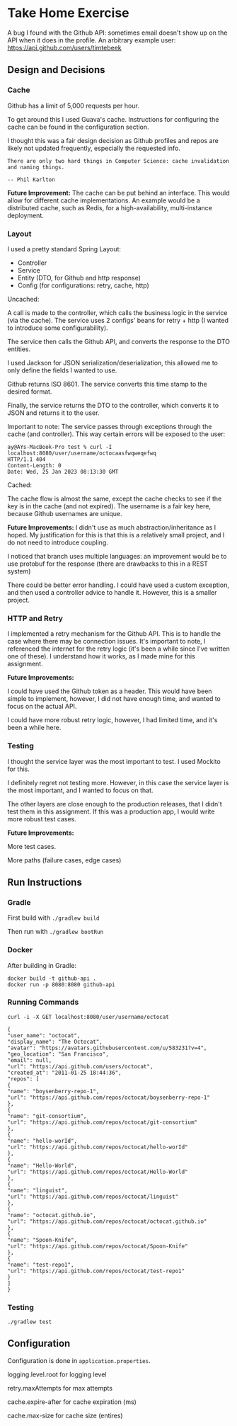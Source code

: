 # Take Home Exercise 

A bug I found with the Github API: sometimes email doesn't show up on the API when it does in the profile. An arbitrary example user: https://api.github.com/users/timtebeek 

## Design and Decisions 

### Cache 

Github has a limit of 5,000 requests per hour. 

To get around this I used Guava's cache. Instructions for configuring the cache can be found in the configuration section.

I thought this was a fair design decision as Github profiles and repos are likely not updated frequently, especially the requested info. 

    There are only two hard things in Computer Science: cache invalidation and naming things.

    -- Phil Karlton

**Future Improvement:** The cache can be put behind an interface. This would allow for different cache implementations.
An example would be a distributed cache, such as Redis, for a high-availability, multi-instance deployment.

### Layout

I used a pretty standard Spring Layout: 

 * Controller
 * Service
 * Entity (DTO, for Github and http response)
 * Config (for configurations: retry, cache, http)

Uncached: 

A call is made to the controller, which calls the business logic in the service (via the cache). 
The service uses 2 configs' beans for retry + http (I wanted to introduce some configurability).

The service then calls the Github API, and converts the response to the DTO entities. 

I used Jackson for JSON serialization/deserialization, this allowed me to only define the fields I wanted to use.

Github returns ISO 8601. The service converts this time stamp to the desired format.

Finally, the service returns the DTO to the controller, which converts it to JSON and returns it to the user.

Important to note: The service passes through exceptions through the cache (and controller). This way certain errors will be exposed to the user: 

    ay@AYs-MacBook-Pro test % curl -I localhost:8080/user/username/octocaasfwqweqefwq
    HTTP/1.1 404
    Content-Length: 0
    Date: Wed, 25 Jan 2023 08:13:30 GMT

Cached: 

The cache flow is almost the same, except the cache checks to see if the key is in the cache (and not expired). The username is a fair key here, because Github usernames are unique. 


**Future Improvements:** I didn't use as much abstraction/inheritance as I hoped.
My justification for this is that this is a relatively small project, and I do not need to introduce coupling. 

I noticed that branch uses multiple languages: an improvement would be to use protobuf for the response (there are drawbacks to this in a REST system)

There could be better error handling. I could have used a custom exception, and then used a controller advice to handle it. However, this is a smaller project. 

### HTTP and Retry 

I implemented a retry mechanism for the Github API. This is to handle the case where there may be connection issues.
It's important to note, I referenced the internet for the retry logic (it's been a while since I've written one of these).
I understand how it works, as I made mine for this assignment. 

**Future Improvements:**

I could have used the Github token as a header. This would have been simple to implement, however, I did not have enough time, and wanted to focus on the actual API.

I could have more robust retry logic, however, I had limited time, and it's been a while here. 


### Testing

I thought the service layer was the most important to test. I used Mockito for this. 

I definitely regret not testing more. However, in this case the service layer is the most important, and I wanted to focus on that.

The other layers are close enough to the production releases, that I didn't test them in this assignment. If this was a production app, I would write more robust test cases. 


**Future Improvements:** 

More test cases.

More paths (failure cases, edge cases)


## Run Instructions


### Gradle 

First build with `./gradlew build`

Then run with `./gradlew bootRun`


### Docker

After building in Gradle: 
    
    docker build -t github-api .
    docker run -p 8080:8080 github-api

### Running Commands

    curl -i -X GET localhost:8080/user/username/octocat

    {
    "user_name": "octocat",
    "display_name": "The Octocat",
    "avatar": "https://avatars.githubusercontent.com/u/583231?v=4",
    "geo_location": "San Francisco",
    "email": null,
    "url": "https://api.github.com/users/octocat",
    "created_at": "2011-01-25 18:44:36",
    "repos": [
    {
    "name": "boysenberry-repo-1",
    "url": "https://api.github.com/repos/octocat/boysenberry-repo-1"
    },
    {
    "name": "git-consortium",
    "url": "https://api.github.com/repos/octocat/git-consortium"
    },
    {
    "name": "hello-worId",
    "url": "https://api.github.com/repos/octocat/hello-worId"
    },
    {
    "name": "Hello-World",
    "url": "https://api.github.com/repos/octocat/Hello-World"
    },
    {
    "name": "linguist",
    "url": "https://api.github.com/repos/octocat/linguist"
    },
    {
    "name": "octocat.github.io",
    "url": "https://api.github.com/repos/octocat/octocat.github.io"
    },
    {
    "name": "Spoon-Knife",
    "url": "https://api.github.com/repos/octocat/Spoon-Knife"
    },
    {
    "name": "test-repo1",
    "url": "https://api.github.com/repos/octocat/test-repo1"
    }
    ]
    }

### Testing

    ./gradlew test

## Configuration

Configuration is done in `application.properties`.

logging.level.root for logging level

retry.maxAttempts for max attempts

cache.expire-after for cache expiration (ms) 

cache.max-size for cache size (entires)
